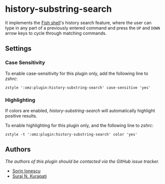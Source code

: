 history-substring-search
========================

It implements the [Fish shell][1]'s history search feature, where the user can
type in any part of a previously entered command and press the `UP` and `DOWN`
arrow keys to cycle through matching commands.

Settings
--------

### Case Sensitivity

To enable case-sensitivity for this plugin only, add the following line to
*zshrc*:

    zstyle ':omz:plugin:history-substring-search' case-sensitive 'yes'

### Highlighting

If colors are enabled, _history-substring-search_ will automatically highlight
positive results.

To enable highlighting for this plugin only, and the following line to *zshrc*:

    zstyle -t ':omz:plugin:history-substring-search' color 'yes'

Authors
-------

*The authors of this plugin should be contacted via the GitHub issue tracker.*

 - [Sorin Ionescu](/sorin-ionescu)
 - [Suraj N. Kurapati](/sunaku)

[1]: http://fishshell.com

